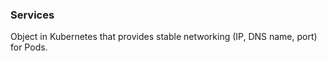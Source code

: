 ### Services

Object in Kubernetes that provides stable networking 
(IP, DNS name, port) for Pods.  



